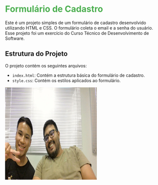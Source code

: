 # <span style="color:#4CAF50;">Formulário de Cadastro</span>

Este é um projeto simples de um formulário de cadastro desenvolvido utilizando HTML e CSS. O formulário coleta o email e a senha do usuário. Esse projeto foi um exercício do Curso Técnico de Desenvolvimento de Software.

## Estrutura do Projeto

O projeto contém os seguintes arquivos:

- `index.html`: Contém a estrutura básica do formulário de cadastro.
- `style.css`: Contém os estilos aplicados ao formulário.
  
<img src= "https://github.com/as7-hsware-engineer/praticando_versionamento/blob/main/WIN_20240726_10_39_35_Pro.jpg" alt="Descrição da imagem" width="300" height="300">
